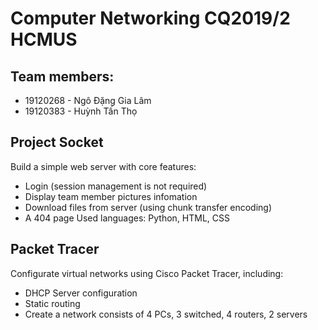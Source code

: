 # Computer Networking CQ2019/2 HCMUS
## Team members: 
- 19120268 - Ngô Đặng Gia Lâm
- 19120383 - Huỳnh Tấn Thọ
## Project Socket
Build a simple web server with core features:
- Login (session management is not required)
- Display team member pictures infomation
- Download files from server (using chunk transfer encoding)
- A 404 page
Used languages: Python, HTML, CSS
## Packet Tracer
Configurate virtual networks using Cisco Packet Tracer, including:
- DHCP Server configuration
- Static routing
- Create a network consists of 4 PCs, 3 switched, 4 routers, 2 servers
